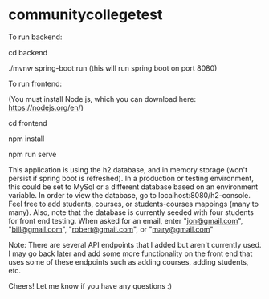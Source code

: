 # communitycollegetest

To run backend: 

cd backend


./mvnw spring-boot:run (this will run spring boot on port 8080)

To run frontend:

(You must install Node.js, which you can download here: https://nodejs.org/en/)

cd frontend

npm install

npm run serve

This application is using the h2 database, and in memory storage (won't persist if spring boot is refreshed). In a production or testing environment, this could be set to MySql or a different database based on an environment variable. In order to view the database, go to localhost:8080/h2-console. Feel free to add students, courses, or students-courses mappings (many to many). Also, note that the database is currently seeded with four students for front end testing. When asked for an email, enter "jon@gmail.com", "bill@gmail.com", "robert@gmail.com", or "mary@gmail.com"


Note: There are several API endpoints that I added but aren't currently used. I may go back later and add some more functionality on the front end that uses some of these endpoints such as adding courses, adding students, etc. 

Cheers! Let me know if you have any questions :)
